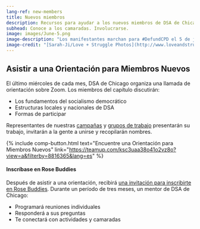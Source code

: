 ```yaml
---
lang-ref: new-members
title: Nuevos miembros
description: Recursos para ayudar a los nuevos miembros de DSA de Chicago a orientarse.
subhead: Conoce a los camaradas. Involucrarse.
image: images/June-5.png
image-description: "Los manifestantes marchan para #DefundCPD el 5 de junio de 2020. DSA de Chicago apoyó y organizó esta acción. Ayúdenos a planificar la próxima."
image-credit: "[Sarah-Ji/Love + Struggle Photos](http://www.loveandstrugglephotos.com/)"
---
```


## Asistir a una Orientación para Miembros Nuevos

El último miércoles de cada mes, DSA de Chicago organiza una llamada de orientación sobre Zoom. Los miembros del capítulo discutirán:

- Los fundamentos del socialismo democrático
- Estructuras locales y nacionales de DSA
- Formas de participar

Representantes de nuestras [campañas](campanas) y [grupos de trabajo](grupos-de-trabajo) presentarán su trabajo, invitarán a la gente a unirse y recopilarán nombres.

{% include comp-button.html text="Encuentre una Orientación para Miembros Nuevos" link="https://teamup.com/ksc3uaa38o41o2vz8o?view=a&filterby=8816365&lang=es" %}

#### Inscríbase en Rose Buddies

Después de asistir a una orientación, recibirá [una invitación para inscribirte en Rose Buddies](http://bit.ly/getrosebuddy). Durante un período de tres meses, un mentor de DSA de Chicago:

- Programará reuniones individuales
- Responderá a sus preguntas
- Te conectará con actividades y camaradas
